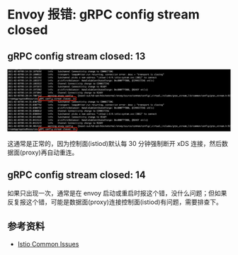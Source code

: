 # Envoy 报错: gRPC config stream closed

## gRPC config stream closed: 13

![](grpc-config-stream-closed-1.png)

这通常是正常的，因为控制面(istiod)默认每 30 分钟强制断开 xDS 连接，然后数据面(proxy)再自动重连。

## gRPC config stream closed: 14

如果只出现一次，通常是在 envoy 启动或重启时报这个错，没什么问题；但如果反复报这个错，可能是数据面(proxy)连接控制面(istiod)有问题，需要排查下。

## 参考资料

* [Istio Common Issues](https://github.com/istio/istio/wiki/Troubleshooting-Istio#common-issues)